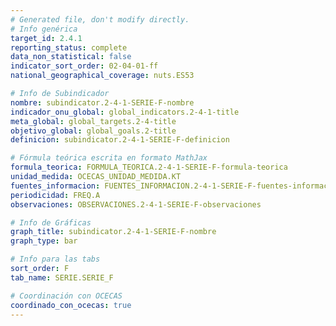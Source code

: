 ```yaml
---
# Generated file, don't modify directly.
# Info genérica
target_id: 2.4.1
reporting_status: complete
data_non_statistical: false
indicator_sort_order: 02-04-01-ff
national_geographical_coverage: nuts.ES53

# Info de Subindicador
nombre: subindicator.2-4-1-SERIE-F-nombre
indicador_onu_global: global_indicators.2-4-1-title
meta_global: global_targets.2-4-title
objetivo_global: global_goals.2-title
definicion: subindicator.2-4-1-SERIE-F-definicion

# Fórmula teórica escrita en formato MathJax
formula_teorica: FORMULA_TEORICA.2-4-1-SERIE-F-formula-teorica
unidad_medida: OCECAS_UNIDAD_MEDIDA.KT
fuentes_informacion: FUENTES_INFORMACION.2-4-1-SERIE-F-fuentes-informacion
periodicidad: FREQ.A
observaciones: OBSERVACIONES.2-4-1-SERIE-F-observaciones

# Info de Gráficas
graph_title: subindicator.2-4-1-SERIE-F-nombre
graph_type: bar

# Info para las tabs
sort_order: F
tab_name: SERIE.SERIE_F

# Coordinación con OCECAS
coordinado_con_ocecas: true
---
```

